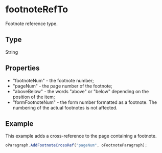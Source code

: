 # footnoteRefTo

Footnote reference type.

## Type

String

## Properties

- "footnoteNum" - the footnote number;
- "pageNum" - the page number of the footnote;
- "aboveBelow" - the words "above" or "below" depending on the position of the item;
- "formFootnoteNum" - the form number formatted as a footnote. The numbering of the actual footnotes is not affected.

## Example

This example adds a cross-reference to the page containing a footnote.

```javascript
oParagraph.AddFootnoteCrossRef("pageNum", oFootnoteParagraph);
```